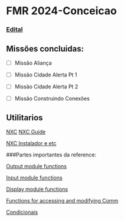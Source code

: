 # FMR 2024-Conceicao


### [Edital](https://docs.google.com/document/d/1GYI4jlVt_yt1teEoTLcq23WhZJW5KBZPciDaXZczRek/edit)


## Missões concluidas:
- [ ] Missão Aliança
- [ ] Missão Cidade Alerta Pt 1
- [ ] Missão Cidade Alerta Pt 2
- [ ] Missão Construindo Conexões



## Utilitarios
[NXC](https://bricxcc.sourceforge.net/nbc/nxcdoc/NXC_tutorial.pdf) 
[NXC Guide](https://bricxcc.sourceforge.net/nbc/nxcdoc/nxcapi/index.html)

[NXC Instalador e etc](https://bricxcc.sourceforge.net/)

###Partes importantes da reference:

[Output module functions](https://bricxcc.sourceforge.net/nbc/nxcdoc/nxcapi/group___output_module_functions.html)

[Input module functions](https://bricxcc.sourceforge.net/nbc/nxcdoc/nxcapi/group___input_module_functions.html)

[Display module functions](https://bricxcc.sourceforge.net/nbc/nxcdoc/nxcapi/group___display_module_functions.html)

[Functions for accessing and modifying Comm](https://bricxcc.sourceforge.net/nbc/nxcdoc/nxcapi/group___comm_module_functions.html)

[Condicionais](https://bricxcc.sourceforge.net/nbc/nxcdoc/nxcapi/ctrls.html)
